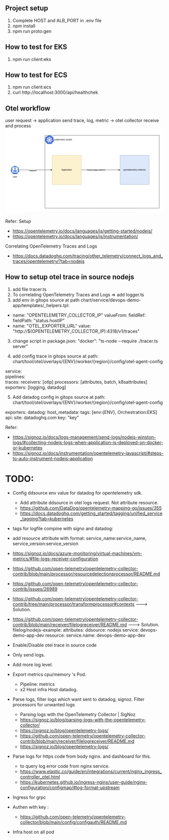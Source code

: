 ## Project setup

1. Complete HOST and ALB_PORT in .env file
2. npm install
3. npm run proto:gen

## How to test for EKS

1. npm run client:eks

## How to test for ECS

1. npm run client:ecs
2. curl http://localhost:3000/api/healthchek


## Otel workflow
user request -> application send trace, log, metric -> otel collector receive and process
![alt text](image.png)

Refer: 
Setup
- https://opentelemetry.io/docs/languages/js/getting-started/nodejs/
- https://opentelemetry.io/docs/languages/js/instrumentation/

Correlating OpenTelemetry Traces and Logs
- https://docs.datadoghq.com/tracing/other_telemetry/connect_logs_and_traces/opentelemetry/?tab=nodejs

## How to setup otel trace in source nodejs

1. add file tracer.ts
2. To correlating OpenTelemetry Traces and Logs => add logger.ts
2. add env in gitops source at path chart/service/devops-demo-app/templates/_helpers.tpl:
- name: "OPENTELEMETRY_COLLECTOR_IP"
  valueFrom:
    fieldRef:
      fieldPath: "status.hostIP"
- name: "OTEL_EXPORTER_URL"
  value: "http://$(OPENTELEMETRY_COLLECTOR_IP):4318/v1/traces"
3. change script in package.json: "docker": "ts-node --require ./tracer.ts server"

4. add config trace in gitops source at path: chart/tool/otel/overlays/{ENV}/worker/{region}/config/otel-agent-config

service:  
  pipelines:  
    traces:
      receivers: [otlp]
      processors: [attributes, batch, k8sattributes]
      exporters: [logging, datadog]

5. Add datadog config in gitops source at path: chart/tool/otel/overlays/{ENV}/worker/{region}/config/otel-agent-config

exporters:
  datadog:
    host_metadata:
      tags: [env:{ENV}, Orchestration:EKS]
    api:
      site: datadoghq.com
      key: "key"



Refer:
- https://signoz.io/docs/logs-management/send-logs/nodejs-winston-logs/#collecting-nodejs-logs-when-application-is-deployed-on-docker-or-kubernetes
- https://signoz.io/docs/instrumentation/opentelemetry-javascript/#steps-to-auto-instrument-nodejs-application

# TODO:
- Config ddsource env value for datadog for opentelemetry sdk. 
  - Add attribute ddsource in otel logs request. Not attribute resource.
  - https://github.com/DataDog/opentelemetry-mapping-go/issues/355
  - https://docs.datadoghq.com/getting_started/tagging/unified_service_tagging?tab=kubernetes


- tags for logfile compine with signo and datadog: 
 - add resource attribute with format: service_name:service_name, service_version:service_version
 - https://signoz.io/docs/azure-monitoring/virtual-machines/vm-metrics/#file-logs-receiver-configuration
 - https://github.com/open-telemetry/opentelemetry-collector-contrib/blob/main/processor/resourcedetectionprocessor/README.md
 - https://github.com/open-telemetry/opentelemetry-collector-contrib/issues/26989
 - https://github.com/open-telemetry/opentelemetry-collector-contrib/tree/main/processor/transformprocessor#contexts --->  Solution.
 - https://github.com/open-telemetry/opentelemetry-collector-contrib/blob/main/receiver/filelogreceiver/README.md ---> Solution.
    filelog/nodejs-example:
          attributes:
            ddsource: nodejs
            service: devops-demo-app-dev
          resource:
            service.name: devops-demo-app-dev



- Enable/Disable otel trace in source code
- Only send logs.
- Add more log level. 
- Export metrics cpu/memory 's Pod. 
  - Pipeline: metrics
  - x2 Host infra Host datadog.
  
- Parse logs, filter logs which want sent to datadog, signoz. Filter processors for unwanted logs
  - Parsing logs with the OpenTelemetry Collector | SigNoz
  - https://signoz.io/blog/parsing-logs-with-the-opentelemetry-collector/
  - https://signoz.io/blog/opentelemetry-logs/
  - https://github.com/open-telemetry/opentelemetry-collector-contrib/blob/main/receiver/filelogreceiver/README.md
  - https://signoz.io/blog/opentelemetry-logs/
 
- Parse logs for https code from body nginx. and dashboard for this.
  - to query log error code from nginx service.
  - https://www.elastic.co/guide/en/integrations/current/nginx_ingress_controller_otel.html
  - https://kubernetes.github.io/ingress-nginx/user-guide/nginx-configuration/configmap/#log-format-upstream


- Ingress for grpc
- Authen with key :
  - https://github.com/open-telemetry/opentelemetry-collector/blob/main/config/configauth/README.md
- Infra host on all pod 
